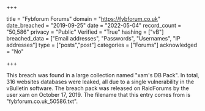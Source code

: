 +++

title = "Fybforum Forums"
domain = "https://fybforum.co.uk"
date_breached = "2019-09-25"
date = "2022-05-04"
record_count = "50,586"
privacy = "Public"
Verified = "True"
hashing = ["vB"]
breached_data = ["Email addresses", "Passwords", "Usernames", "IP addresses"]
type = ["posts","post"]
categories = ["Forums"]
acknowledged = "No"


+++


This breach was found in a large collection named "xam's DB Pack". In total, 316 websites databases were leaked, all due to a single vulnerability in the vBulletin software. The breach pack was released on RaidForums by the user xam on October 17, 2019. The filename that this entry comes from is "fybforum.co.uk_50586.txt".

